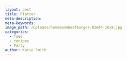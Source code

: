 ```yaml
---
layout: post
title: Platter
meta-description:
meta-keywords:
image_path: /uploads/homemadebeefburger-83644-16x9.jpg
categories:
  - food
  - recipes
  - Party
author: Katie Smith
---
```


